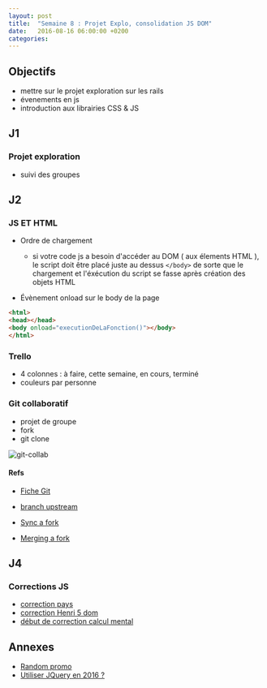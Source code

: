 ```yaml
---
layout: post
title:  "Semaine 8 : Projet Explo, consolidation JS DOM"
date:   2016-08-16 06:00:00 +0200
categories: 
---
```


## Objectifs
- mettre sur le projet exploration sur les rails
- évenements en js
- introduction aux librairies CSS & JS

## J1

### Projet exploration
- suivi des groupes

## J2

### JS ET HTML

- Ordre de chargement
  - si votre code js a besoin d'accéder au DOM ( aux élements HTML ),
  le script doit être placé juste au dessus `</body>` de sorte que le 
  chargement et l'éxécution du script se fasse après création des objets HTML 

- Évènement onload sur le body de la page

```html
<html>
<head></head>
<body onload="executionDeLaFonction()"></body>
</html>
```

### Trello

- 4 colonnes : à faire, cette semaine, en cours, terminé
- couleurs par personne 

### Git collaboratif

- projet de groupe 
- fork
- git clone

![git-collab](../../../../support/img/git_collab.png)

#### Refs

- [Fiche Git]({{site.url}}/git)

- [branch upstream](https://help.github.com/articles/configuring-a-remote-for-a-fork/)
- [Sync a fork](https://help.github.com/articles/syncing-a-fork/)
- [Merging a fork](https://help.github.com/articles/merging-an-upstream-repository-into-your-fork/)

## J4

### Corrections JS

- [correction pays](https://gist.github.com/rxlabz/b7b7ba7b40892fec40ea1c45de56f02e)
- [correction Henri 5 dom](https://gist.github.com/rxlabz/7341ef72be7f45147009022d72e7abe0)
- [début de correction calcul mental](https://gist.github.com/rxlabz/fc329459aee63615bd6b7639a4a84eb8)


###


## Annexes 

- [Random promo](http://www.simplon-lyon.fr/random/)
- [Utiliser JQuery en 2016 ?](http://lea.verou.me/2015/04/jquery-considered-harmful/)